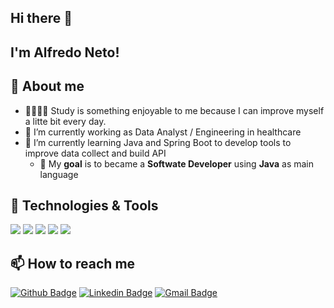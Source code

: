 ## Hi there 👋
## I'm Alfredo Neto!

## 📑 About me
- 👩🏻‍💻📙 Study is something enjoyable to me because I can improve myself a litte bit every day.
- 🔭 I’m currently working as Data Analyst / Engineering in healthcare
- 🌱 I’m currently learning Java and Spring Boot to develop tools to improve data collect and build API
  - 🎯 My **goal** is to became a **Softwate Developer** using **Java** as main language 
<!--
**alfredojoseneto/alfredojoseneto** is a ✨ _special_ ✨ repository because its `README.md` (this file) appears on your GitHub profile.

find emojis here:  https://emojidb.org/goals-emojis

Here are some ideas to get you started:

- 🔭 I’m currently working on ...
- 🌱 I’m currently learning ...
- 👯 I’m looking to collaborate on ...
- 🤔 I’m looking for help with ...
- 💬 Ask me about ...
- 📫 How to reach me: ...
- 😄 Pronouns: ...
- ⚡ Fun fact: ...

-->


## 🔧 Technologies & Tools
![](https://img.shields.io/badge/OS-Linux-informational?style=flat&logo=linux&logoColor=white&color=4169E1)
![](https://img.shields.io/badge/Code-Python-informational?style=flat&logo=python&logoColor=white&color=4169E1)
![](https://img.shields.io/badge/Shell-Bash-informational?style=flat&logo=gnu-bash&logoColor=white&color=4169E1)
![](https://img.shields.io/badge/Tools-Docker-informational?style=flat&logo=docker&logoColor=white&color=4169E1)
![](https://img.shields.io/badge/Code-Java-informational?style=flat&logo=java&logoColor=white&color=4169E1)


## 📫 How to reach me
[![Github Badge](http://img.shields.io/badge/-Github-black?style=flat-square&logo=github&link=https://github.com/alfredojoseneto/)](https://github.com/alfredojoseneto/) 
[![Linkedin Badge](https://img.shields.io/badge/-LinkedIn-blue?style=flat-square&logo=Linkedin&logoColor=white&link=https://www.linkedin.com/in/alfredojoseneto/)](https://www.linkedin.com/in/alfredojoseneto)
[![Gmail Badge](https://img.shields.io/badge/-Gmail-d14836?style=flat-square&logo=Gmail&logoColor=white&link=mailto:defcon.alfredojoseneto@gmail.com)](mailto:alfredojoseneto@gmail.com)
